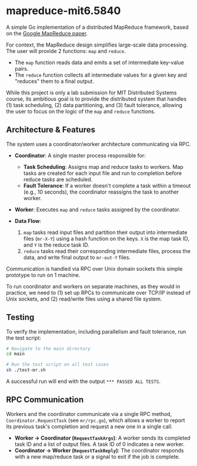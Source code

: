# mapreduce-mit6.5840

A simple Go implementation of a distributed MapReduce framework, based on the [Google MapReduce paper](http://research.google.com/archive/mapreduce-osdi04.pdf).

For context, the MapReduce design simplifies large-scale data processing. The user will 
provide 2 functions: `map` and `reduce`.
- The `map` function reads data and emits a set of intermediate key-value 
pairs.
- The `reduce` function collects all intermediate values for a given key 
and "reduces" them to a final output.

While this project is only a lab submission for MIT Distributed Systems 
course, its ambitious goal is to provide the distributed system that 
handles (1) task scheduling, (2) data partitioning, and (3) fault 
tolerance, allowing the user to focus on the logic of the `map` and 
`reduce` functions.

## Architecture & Features

The system uses a coordinator/worker architecture communicating via RPC.

*   **Coordinator**: A single master process responsible for:
    *   **Task Scheduling**: Assigns map and reduce tasks to workers. Map tasks are created for each input file and run to completion before reduce tasks are scheduled.
    *   **Fault Tolerance**: If a worker doesn't complete a task within a timeout (e.g., 10 seconds), the coordinator reassigns the task to another worker.

*   **Worker**: Executes `map` and `reduce` tasks assigned by the coordinator.

*   **Data Flow**:
    1.  `map` tasks read input files and partition their output into intermediate files (`mr-X-Y`) using a hash function on the keys. `X` is the map task ID, and `Y` is the reduce task ID.
    2.  `reduce` tasks read their corresponding intermediate files, process the data, and write final output to `mr-out-Y` files.

Communication is handled via RPC over Unix domain sockets this simple prototype to run on 1 machine.

To run coordinator and workers on separate
machines, as they would in practice, we need to (1) set up
RPCs to communicate over TCP/IP instead of Unix sockets, and (2) read/write files using a shared file system.

## Testing

To verify the implementation, including parallelism and fault tolerance, run the test script:

```bash
# Navigate to the main directory
cd main

# Run the test script on all test cases
sh ./test-mr.sh
```

A successful run will end with the output `*** PASSED ALL TESTS`.

## RPC Communication

Workers and the coordinator communicate via a single RPC 
method, `Coordinator.RequestTask` (see `mr/rpc.go`), which allows a worker to report its previous task's completion and request a new one in a single call.

*   **Worker -> Coordinator (`RequestTaskArgs`)**: A worker sends its completed task ID and a list of output files. A task ID of 0 indicates a new worker.
*   **Coordinator -> Worker (`RequestTaskReply`)**: The coordinator responds with a new map/reduce task or a signal to exit if the job is complete.
